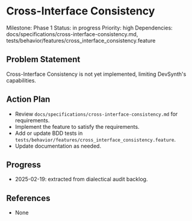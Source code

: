 # Cross-Interface Consistency
Milestone: Phase 1
Status: in progress
Priority: high
Dependencies: docs/specifications/cross-interface-consistency.md, tests/behavior/features/cross_interface_consistency.feature

## Problem Statement
Cross-Interface Consistency is not yet implemented, limiting DevSynth's capabilities.


## Action Plan
- Review `docs/specifications/cross-interface-consistency.md` for requirements.
- Implement the feature to satisfy the requirements.
- Add or update BDD tests in `tests/behavior/features/cross_interface_consistency.feature`.
- Update documentation as needed.

## Progress
- 2025-02-19: extracted from dialectical audit backlog.

## References
- None
